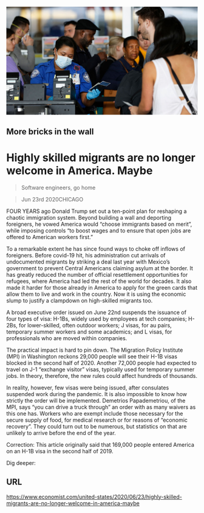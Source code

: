 ![](./images/20200627_blp901.jpg)

## More bricks in the wall

# Highly skilled migrants are no longer welcome in America. Maybe

> Software engineers, go home

> Jun 23rd 2020CHICAGO

FOUR YEARS ago Donald Trump set out a ten-point plan for reshaping a chaotic immigration system. Beyond building a wall and deporting foreigners, he vowed America would “choose immigrants based on merit”, while imposing controls “to boost wages and to ensure that open jobs are offered to American workers first.”

To a remarkable extent he has since found ways to choke off inflows of foreigners. Before covid-19 hit, his administration cut arrivals of undocumented migrants by striking a deal last year with Mexico’s government to prevent Central Americans claiming asylum at the border. It has greatly reduced the number of official resettlement opportunities for refugees, where America had led the rest of the world for decades. It also made it harder for those already in America to apply for the green cards that allow them to live and work in the country. Now it is using the economic slump to justify a clampdown on high-skilled migrants too.

A broad executive order issued on June 22nd suspends the issuance of four types of visa: H-1Bs, widely used by employees at tech companies; H-2Bs, for lower-skilled, often outdoor workers; J visas, for au pairs, temporary summer workers and some academics; and L visas, for professionals who are moved within companies.

The practical impact is hard to pin down. The Migration Policy Institute (MPI) in Washington reckons 29,000 people will see their H-1B visas blocked in the second half of 2020. Another 72,000 people had expected to travel on J-1 “exchange visitor” visas, typically used for temporary summer jobs. In theory, therefore, the new rules could affect hundreds of thousands.

In reality, however, few visas were being issued, after consulates suspended work during the pandemic. It is also impossible to know how strictly the order will be implemented. Demetrios Papademetriou, of the MPI, says “you can drive a truck through” an order with as many waivers as this one has. Workers who are exempt include those necessary for the secure supply of food, for medical research or for reasons of “economic recovery”. They could turn out to be numerous, but statistics on that are unlikely to arrive before the end of the year.

Correction: This article originally said that 169,000 people entered America on an H-1B visa in the second half of 2019.

Dig deeper:

## URL

https://www.economist.com/united-states/2020/06/23/highly-skilled-migrants-are-no-longer-welcome-in-america-maybe
